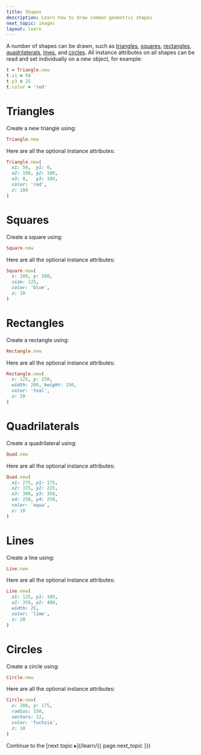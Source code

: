 ```yaml
---
title: Shapes
description: Learn how to draw common geometric shapes
next_topic: images
layout: learn
---
```


<!--
TODO: Talk about setting a color for each vertex, or corner, of a shape.

```ruby
shape = Triangle.new()

shape.color = [
  [r, g, b, a],
  [r, g, b, a],
  [r, g, b, a]
]

shape.color = [
  'yellow',
  'pink',
  'green'
]

shape.color = [
  '#FF0000',
  '#FF0000',
  '#FF0000'
]

shape.color = [
  'blue',
  [r, g, b, a],
  '#FF0000'
]
```
-->

A number of shapes can be drawn, such as [triangles](#triangles), [squares](#squares), [rectangles](#rectangles), [quadrilaterals](#quadrilaterals), [lines](#lines), and [circles](#circles). All instance attributes on all shapes can be read and set individually on a new object, for example:

```ruby
t = Triangle.new
t.x1 = 50
t.y3 = 25
t.color = 'red'
```

# Triangles

Create a new triangle using:

```ruby
Triangle.new
```

Here are all the optional instance attributes:

```ruby
Triangle.new(
  x1: 50,  y1: 0,
  x2: 100, y2: 100,
  x3: 0,   y3: 100,
  color: 'red',
  z: 100
)
```

# Squares

Create a square using:

```ruby
Square.new
```

Here are all the optional instance attributes:

```ruby
Square.new(
  x: 100, y: 200,
  size: 125,
  color: 'blue',
  z: 10
)
```

# Rectangles

Create a rectangle using:

```ruby
Rectangle.new
```

Here are all the optional instance attributes:

```ruby
Rectangle.new(
  x: 125, y: 250,
  width: 200, height: 150,
  color: 'teal',
  z: 20
)
```

# Quadrilaterals

Create a quadrilateral using:

```ruby
Quad.new
```

Here are all the optional instance attributes:

```ruby
Quad.new(
  x1: 275, y1: 175,
  x2: 375, y2: 225,
  x3: 300, y3: 350,
  x4: 250, y4: 250,
  color: 'aqua',
  z: 10
)
```

# Lines

Create a line using:

```ruby
Line.new
```

Here are all the optional instance attributes:

```ruby
Line.new(
  x1: 125, y1: 100,
  x2: 350, y2: 400,
  width: 25,
  color: 'lime',
  z: 20
)
```

# Circles

Create a circle using:

```ruby
Circle.new
```

Here are all the optional instance attributes:

```ruby
Circle.new(
  x: 200, y: 175,
  radius: 150,
  sectors: 32,
  color: 'fuchsia',
  z: 10
)
```

Continue to the [next topic ▸](/learn/{{ page.next_topic }})
